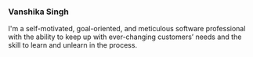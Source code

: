 ### Vanshika Singh
I'm a self-motivated, goal-oriented, and meticulous software professional with the ability to keep up with ever-changing customers’ needs and the skill to learn and unlearn in the process.